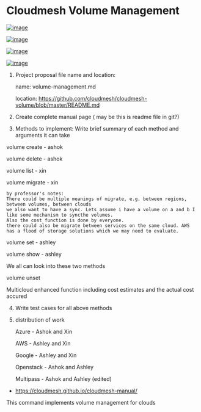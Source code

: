 # Cloudmesh Volume Management



[![image](https://img.shields.io/travis/TankerHQ/cloudmesh-volume.svg?branch=master)](https://travis-ci.org/TankerHQ/cloudmesn-volume)

[![image](https://img.shields.io/pypi/pyversions/cloudmesh-volume.svg)](https://pypi.org/project/cloudmesh-volume)

[![image](https://img.shields.io/pypi/v/cloudmesh-volume.svg)](https://pypi.org/project/cloudmesh-volume/)

[![image](https://img.shields.io/github/license/TankerHQ/python-cloudmesh-volume.svg)](https://github.com/TankerHQ/python-cloudmesh-volume/blob/master/LICENSE)

1. Project proposal file name and location:

     name: volume-management.md
     
     location: https://github.com/cloudmesh/cloudmesh-volume/blob/master/README.md
     
2. Create complete manual page ( may be this is readme file in git?)

3. Methods to implement: Write brief summary of each method and arguments it can take

volume create - ashok

volume delete - ashok

volume list - xin

volume migrate - xin
```
by professor's notes:
There could be multiple meanings of migrate, e.g. between regions, between volumes, between clouds
we also want to have a sync. Lets assume i have a volume on a and b I like some mechanism to syncthe volumes.
Also the cost function is done by everyone.
there could also be migrate between services on the same cloud. AWS has a flood of storage solutions which we may need to evaluate.
```

volume set - ashley

volume show - ashley

We all can look into these two methods

volume unset

Multicloud enhanced function including cost estimates and the actual cost accured

4. Write test cases for all above methods

5. distribution of work

     Azure - Ashok and Xin
     
     AWS - Ashley and Xin
     
     Google - Ashley and Xin
     
     Openstack - Ashok and Ashley
     
     Multipass - Ashok and Ashley (edited) 
     
* <https://cloudmesh.github.io/cloudmesh-manual/>

This command implements volume management for clouds

